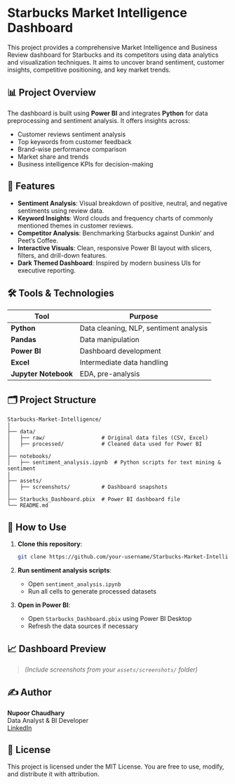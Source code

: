 # Starbucks Market Intelligence Dashboard

This project provides a comprehensive Market Intelligence and Business Review dashboard for Starbucks and its competitors using data analytics and visualization techniques. It aims to uncover brand sentiment, customer insights, competitive positioning, and key market trends.

## 📊 Project Overview

The dashboard is built using **Power BI** and integrates **Python** for data preprocessing and sentiment analysis. It offers insights across:

- Customer reviews sentiment analysis
- Top keywords from customer feedback
- Brand-wise performance comparison
- Market share and trends
- Business intelligence KPIs for decision-making

## 🧩 Features

- **Sentiment Analysis**: Visual breakdown of positive, neutral, and negative sentiments using review data.
- **Keyword Insights**: Word clouds and frequency charts of commonly mentioned themes in customer reviews.
- **Competitor Analysis**: Benchmarking Starbucks against Dunkin’ and Peet’s Coffee.
- **Interactive Visuals**: Clean, responsive Power BI layout with slicers, filters, and drill-down features.
- **Dark Themed Dashboard**: Inspired by modern business UIs for executive reporting.

## 🛠️ Tools & Technologies

| Tool        | Purpose                      |
|-------------|------------------------------|
| **Python**  | Data cleaning, NLP, sentiment analysis |
| **Pandas**  | Data manipulation            |
| **Power BI**| Dashboard development        |
| **Excel**   | Intermediate data handling   |
| **Jupyter Notebook** | EDA, pre-analysis   |

## 🗂️ Project Structure

```
Starbucks-Market-Intelligence/
│
├── data/
│   ├── raw/                  # Original data files (CSV, Excel)
│   ├── processed/            # Cleaned data used for Power BI
│
├── notebooks/
│   ├── sentiment_analysis.ipynb  # Python scripts for text mining & sentiment
│
├── assets/
│   ├── screenshots/          # Dashboard snapshots
│
├── Starbucks_Dashboard.pbix  # Power BI dashboard file
└── README.md
```

## 🚀 How to Use

1. **Clone this repository**:
   ```bash
   git clone https://github.com/your-username/Starbucks-Market-Intelligence.git
   ```

2. **Run sentiment analysis scripts**:
   - Open `sentiment_analysis.ipynb`
   - Run all cells to generate processed datasets

3. **Open in Power BI**:
   - Open `Starbucks_Dashboard.pbix` using Power BI Desktop
   - Refresh the data sources if necessary

## 📈 Dashboard Preview

> *(Include screenshots from your `assets/screenshots/` folder)*

## ✍️ Author

**Nupoor Chaudhary**  
Data Analyst & BI Developer  
[LinkedIn](https://www.linkedin.com/in/nupoor-chaudhary)

## 📄 License

This project is licensed under the MIT License. You are free to use, modify, and distribute it with attribution.